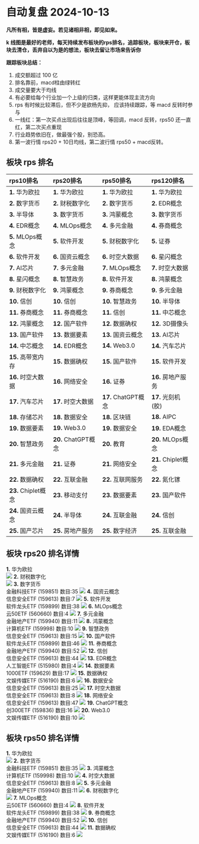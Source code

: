# 自动复盘 2024-10-13

**凡所有相，皆是虚妄。若见诸相非相，即见如来。**

**k 线图是最好的老师，每天持续发布板块的rps排名，追踪板块，板块来开仓，板块去清仓，丢弃自以为是的想法，板块去留让市场来告诉你**
        
**跟踪板块总结：**
1. 成交额超过 100 亿
2. 排名靠前，macd柱由绿转红
3. 成交量要大于均线
4. 有必要给每个行业加一个上级的归类，这样更能体现主流方向
5. rps 有时候比较滞后，但不少是欲杨先抑， 应该持续跟踪，等 macd 反转时参与
6. 一线红：第一次买点出现后往往是顶峰，等回调，macd 反转，rps50 还一直红，第二次买点重现
7. 行业趋势依旧在，做最强个股，别恐高。
8. 第一波行情 rps20 + 10日均线，第二波行情 rps50 + macd反转。
        
## 板块 rps 排名
| rps10排名           | rps20排名           | rps50排名           | rps120排名          |
|:--------------------|:--------------------|:--------------------|:--------------------|
| **1.** 华为欧拉     | **1.** 华为欧拉     | **1.** 华为欧拉     | **1.** 华为欧拉     |
| **2.** 数字货币     | **2.** 财税数字化   | **2.** 数字货币     | **2.** EDR概念      |
| **3.** 半导体       | **3.** 数字货币     | **3.** 鸿蒙概念     | **3.** 数字货币     |
| **4.** EDR概念      | **4.** MLOps概念    | **4.** 多元金融     | **4.** 券商概念     |
| **5.** MLOps概念    | **5.** 软件开发     | **5.** 财税数字化   | **5.** 证券         |
| **6.** 软件开发     | **6.** 国资云概念   | **6.** 时空大数据   | **6.** 星闪概念     |
| **7.** AI芯片       | **7.** 多元金融     | **7.** MLOps概念    | **7.** 时空大数据   |
| **8.** 星闪概念     | **8.** 智慧政务     | **8.** 软件开发     | **8.** 鸿蒙概念     |
| **9.** 财税数字化   | **9.** 鸿蒙概念     | **9.** 券商概念     | **9.** 多元金融     |
| **10.** 信创        | **10.** 信创        | **10.** 智慧政务    | **10.** 半导体      |
| **11.** 券商概念    | **11.** 券商概念    | **11.** 信创        | **11.** 中芯概念    |
| **12.** 鸿蒙概念    | **12.** 国产软件    | **12.** 数据确权    | **12.** 3D摄像头    |
| **13.** 国产软件    | **13.** 数据要素    | **13.** 国资云概念  | **13.** AI芯片      |
| **14.** 中芯概念    | **14.** EDR概念     | **14.** Web3.0      | **14.** 汽车芯片    |
| **15.** 高带宽内存  | **15.** 数据确权    | **15.** 国产软件    | **15.** 软件开发    |
| **16.** 时空大数据  | **16.** 网络安全    | **16.** 证券        | **16.** 房地产服务  |
| **17.** 汽车芯片    | **17.** 时空大数据  | **17.** ChatGPT概念 | **17.** 光刻机(胶)  |
| **18.** 存储芯片    | **18.** 数据安全    | **18.** 区块链      | **18.** AIPC        |
| **19.** 数据要素    | **19.** Web3.0      | **19.** 数据安全    | **19.** EDA概念     |
| **20.** 智慧政务    | **20.** ChatGPT概念 | **20.** 教育        | **20.** MLOps概念   |
| **21.** 多元金融    | **21.** 证券        | **21.** 网络安全    | **21.** Chiplet概念 |
| **22.** 数据确权    | **22.** 互联金融    | **22.** 互联网服务  | **22.** 氮化镓      |
| **23.** Chiplet概念 | **23.** 移动支付    | **23.** 数据要素    | **23.** 国产软件    |
| **24.** 国资云概念  | **24.** 半导体      | **24.** 互联金融    | **24.** 信创        |
| **25.** 国产芯片    | **25.** 房地产服务  | **25.** 数字经济    | **25.** 互联金融    |
## 板块 rps20 排名详情
**1.** 华为欧拉<br/>
 ![](https://sykent-blog-image.oss-cn-beijing.aliyuncs.com/quant/image/2024/10/1728806532079-tmp.jpg)
**2.** 财税数字化<br/>
 ![](https://sykent-blog-image.oss-cn-beijing.aliyuncs.com/quant/image/2024/10/1728806533233-tmp.jpg)
**3.** 数字货币<br/>金融科技ETF (159851) 数目:35
 ![](https://sykent-blog-image.oss-cn-beijing.aliyuncs.com/quant/image/2024/10/1728806534235-tmp.jpg)
**4.** 国资云概念<br/>信息安全ETF (159613) 数目:7
 ![](https://sykent-blog-image.oss-cn-beijing.aliyuncs.com/quant/image/2024/10/1728806535192-tmp.jpg)
**5.** 软件开发<br/>软件龙头ETF (159899) 数目:38
 ![](https://sykent-blog-image.oss-cn-beijing.aliyuncs.com/quant/image/2024/10/1728806536179-tmp.jpg)
**6.** MLOps概念<br/>云50ETF (560660) 数目:4
 ![](https://sykent-blog-image.oss-cn-beijing.aliyuncs.com/quant/image/2024/10/1728806537213-tmp.jpg)
**7.** 多元金融<br/>金融地产ETF (159940) 数目:11
 ![](https://sykent-blog-image.oss-cn-beijing.aliyuncs.com/quant/image/2024/10/1728806538213-tmp.jpg)
**8.** 鸿蒙概念<br/>计算机ETF (159998) 数目:10
 ![](https://sykent-blog-image.oss-cn-beijing.aliyuncs.com/quant/image/2024/10/1728806539198-tmp.jpg)
**9.** 智慧政务<br/>信息安全ETF (159613) 数目:15
 ![](https://sykent-blog-image.oss-cn-beijing.aliyuncs.com/quant/image/2024/10/1728806540227-tmp.jpg)
**10.** 国产软件<br/>软件龙头ETF (159899) 数目:46
 ![](https://sykent-blog-image.oss-cn-beijing.aliyuncs.com/quant/image/2024/10/1728806541232-tmp.jpg)
**11.** 券商概念<br/>金融地产ETF (159940) 数目:52
 ![](https://sykent-blog-image.oss-cn-beijing.aliyuncs.com/quant/image/2024/10/1728806542230-tmp.jpg)
**12.** 信创<br/>信息安全ETF (159613) 数目:44
 ![](https://sykent-blog-image.oss-cn-beijing.aliyuncs.com/quant/image/2024/10/1728806543316-tmp.jpg)
**13.** EDR概念<br/>人工智能ETF (515980) 数目:4
 ![](https://sykent-blog-image.oss-cn-beijing.aliyuncs.com/quant/image/2024/10/1728806544381-tmp.jpg)
**14.** 数据要素<br/>1000ETF (159629) 数目:17
 ![](https://sykent-blog-image.oss-cn-beijing.aliyuncs.com/quant/image/2024/10/1728806545382-tmp.jpg)
**15.** 数据确权<br/>文娱传媒ETF (516190) 数目:6
 ![](https://sykent-blog-image.oss-cn-beijing.aliyuncs.com/quant/image/2024/10/1728806546379-tmp.jpg)
**16.** 数据安全<br/>信息安全ETF (159613) 数目:25
 ![](https://sykent-blog-image.oss-cn-beijing.aliyuncs.com/quant/image/2024/10/1728806547348-tmp.jpg)
**17.** 时空大数据<br/>信息安全ETF (159613) 数目:8
 ![](https://sykent-blog-image.oss-cn-beijing.aliyuncs.com/quant/image/2024/10/1728806548461-tmp.jpg)
**18.** 网络安全<br/>信息安全ETF (159613) 数目:47
 ![](https://sykent-blog-image.oss-cn-beijing.aliyuncs.com/quant/image/2024/10/1728806549564-tmp.jpg)
**19.** ChatGPT概念<br/>创300ETF (159836) 数目:16
 ![](https://sykent-blog-image.oss-cn-beijing.aliyuncs.com/quant/image/2024/10/1728806550611-tmp.jpg)
**20.** Web3.0<br/>文娱传媒ETF (516190) 数目:10
 ![](https://sykent-blog-image.oss-cn-beijing.aliyuncs.com/quant/image/2024/10/1728806551564-tmp.jpg)

## 板块 rps50 排名详情
**1.** 华为欧拉<br/>
 ![](https://sykent-blog-image.oss-cn-beijing.aliyuncs.com/quant/image/2024/10/1728806552661-tmp.jpg)
**2.** 数字货币<br/>金融科技ETF (159851) 数目:35
 ![](https://sykent-blog-image.oss-cn-beijing.aliyuncs.com/quant/image/2024/10/1728806553598-tmp.jpg)
**3.** 鸿蒙概念<br/>计算机ETF (159998) 数目:10
 ![](https://sykent-blog-image.oss-cn-beijing.aliyuncs.com/quant/image/2024/10/1728806554598-tmp.jpg)
**4.** 时空大数据<br/>信息安全ETF (159613) 数目:8
 ![](https://sykent-blog-image.oss-cn-beijing.aliyuncs.com/quant/image/2024/10/1728806555545-tmp.jpg)
**5.** 多元金融<br/>金融地产ETF (159940) 数目:11
 ![](https://sykent-blog-image.oss-cn-beijing.aliyuncs.com/quant/image/2024/10/1728806556497-tmp.jpg)
**6.** 财税数字化<br/>
 ![](https://sykent-blog-image.oss-cn-beijing.aliyuncs.com/quant/image/2024/10/1728806557083-tmp.jpg)
**7.** MLOps概念<br/>云50ETF (560660) 数目:4
 ![](https://sykent-blog-image.oss-cn-beijing.aliyuncs.com/quant/image/2024/10/1728806557995-tmp.jpg)
**8.** 软件开发<br/>软件龙头ETF (159899) 数目:38
 ![](https://sykent-blog-image.oss-cn-beijing.aliyuncs.com/quant/image/2024/10/1728806558964-tmp.jpg)
**9.** 券商概念<br/>金融地产ETF (159940) 数目:52
 ![](https://sykent-blog-image.oss-cn-beijing.aliyuncs.com/quant/image/2024/10/1728806559978-tmp.jpg)
**10.** 信创<br/>信息安全ETF (159613) 数目:44
 ![](https://sykent-blog-image.oss-cn-beijing.aliyuncs.com/quant/image/2024/10/1728806560923-tmp.jpg)
**11.** 数据确权<br/>文娱传媒ETF (516190) 数目:6
 ![](https://sykent-blog-image.oss-cn-beijing.aliyuncs.com/quant/image/2024/10/1728806561913-tmp.jpg)
